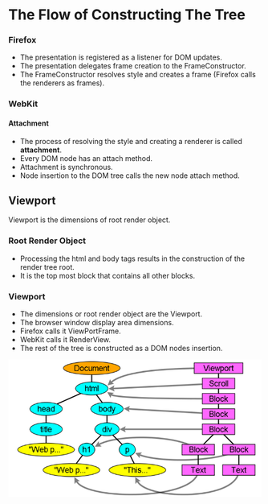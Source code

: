 # The Flow of Constructing The Tree

### Firefox
- The presentation is registered as a listener for DOM updates.
- The presentation delegates frame creation to the FrameConstructor.
- The FrameConstructor resolves style and creates a frame (Firefox calls the renderers as frames).

### WebKit
#### Attachment
- The process of resolving the style and creating a renderer is called **attachment**.
- Every DOM node has an attach method. 
- Attachment is synchronous.
- Node insertion to the DOM tree calls the new node attach method.

## Viewport
Viewport is the dimensions of root render object.

### Root Render Object
- Processing the html and body tags results in the construction of the render tree root. 
- It is the top most block that contains all other blocks.

### Viewport
- The dimensions or root render object are the Viewport.
- The browser window display area dimensions.
- Firefox calls it ViewPortFrame.
- WebKit calls it RenderView. 
- The rest of the tree is constructed as a DOM nodes insertion.

![Figure : The render tree and the corresponding DOM tree (3.1). The "Viewport" is the initial containing block. In WebKit it will be the "RenderView" object](/images/12.png)